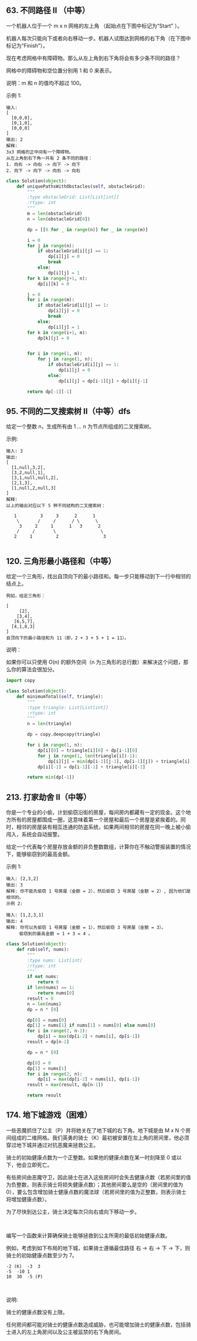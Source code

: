 
## 63. 不同路径 II （中等）

一个机器人位于一个 m x n 网格的左上角 （起始点在下图中标记为“Start” ）。

机器人每次只能向下或者向右移动一步。机器人试图达到网格的右下角（在下图中标记为“Finish”）。

现在考虑网格中有障碍物。那么从左上角到右下角将会有多少条不同的路径？

网格中的障碍物和空位置分别用 1 和 0 来表示。

说明：m 和 n 的值均不超过 100。

示例 1:

    输入:
    [
      [0,0,0],
      [0,1,0],
      [0,0,0]
    ]
    输出: 2
    解释:
    3x3 网格的正中间有一个障碍物。
    从左上角到右下角一共有 2 条不同的路径：
    1. 向右 -> 向右 -> 向下 -> 向下
    2. 向下 -> 向下 -> 向右 -> 向右


```python
class Solution(object):
    def uniquePathsWithObstacles(self, obstacleGrid):
        """
        :type obstacleGrid: List[List[int]]
        :rtype: int
        """
        m = len(obstacleGrid)
        n = len(obstacleGrid[0])

        dp = [[0 for _ in range(n)] for _ in range(m)]

        i = 0
        for j in range(n):
            if obstacleGrid[i][j] == 1:
                dp[i][j] = 0
                break
            else:
                dp[i][j] = 1
        for k in range(j+1, n):
            dp[i][k] = 0

        j = 0
        for i in range(m):
            if obstacleGrid[i][j] == 1:
                dp[i][j] = 0
                break
            else:
                dp[i][j] = 1
        for k in range(i+1, m):
            dp[k][j] = 0


        for i in range(1, m):
            for j in range(1, n):
                if obstacleGrid[i][j] == 1:
                    dp[i][j] = 0
                else:
                    dp[i][j] = dp[i-1][j] + dp[i][j-1]

        return dp[-1][-1]
```

## 95. 不同的二叉搜索树 II（中等）dfs

给定一个整数 n，生成所有由 1 ... n 为节点所组成的二叉搜索树。

示例:

    输入: 3
    输出:
    [
      [1,null,3,2],
      [3,2,null,1],
      [3,1,null,null,2],
      [2,1,3],
      [1,null,2,null,3]
    ]
    解释:
    以上的输出对应以下 5 种不同结构的二叉搜索树：

       1         3     3      2      1
        \       /     /      / \      \
         3     2     1      1   3      2
        /     /       \                 \
       2     1         2                 3


```python

```

## 120. 三角形最小路径和（中等）

给定一个三角形，找出自顶向下的最小路径和。每一步只能移动到下一行中相邻的结点上。

    例如，给定三角形：

    [
         [2],
        [3,4],
       [6,5,7],
      [4,1,8,3]
    ]
    自顶向下的最小路径和为 11（即，2 + 3 + 5 + 1 = 11）。

说明：

如果你可以只使用 O(n) 的额外空间（n 为三角形的总行数）来解决这个问题，那么你的算法会很加分。


```python
import copy

class Solution(object):
    def minimumTotal(self, triangle):
        """
        :type triangle: List[List[int]]
        :rtype: int
        """
        n = len(triangle)

        dp = copy.deepcopy(triangle)

        for i in range(1, n):
            dp[i][0] = triangle[i][0] + dp[i-1][0]
            for j in range(1, len(triangle[i])-1):
                dp[i][j] = min(dp[i-1][j-1], dp[i-1][j]) + triangle[i][j]
            dp[i][-1] = dp[i-1][-1] + triangle[i][-1]

        return min(dp[-1])
```

## 213. 打家劫舍 II（中等）

你是一个专业的小偷，计划偷窃沿街的房屋，每间房内都藏有一定的现金。这个地方所有的房屋都围成一圈，这意味着第一个房屋和最后一个房屋是紧挨着的。同时，相邻的房屋装有相互连通的防盗系统，如果两间相邻的房屋在同一晚上被小偷闯入，系统会自动报警。

给定一个代表每个房屋存放金额的非负整数数组，计算你在不触动警报装置的情况下，能够偷窃到的最高金额。

示例 1:

    输入: [2,3,2]
    输出: 3
    解释: 你不能先偷窃 1 号房屋（金额 = 2），然后偷窃 3 号房屋（金额 = 2）, 因为他们是相邻的。
    示例 2:

    输入: [1,2,3,1]
    输出: 4
    解释: 你可以先偷窃 1 号房屋（金额 = 1），然后偷窃 3 号房屋（金额 = 3）。
         偷窃到的最高金额 = 1 + 3 = 4 。


```python
class Solution(object):
    def rob(self, nums):
        """
        :type nums: List[int]
        :rtype: int
        """
        if not nums:
            return 0
        if len(nums) == 1:
            return nums[0]
        result = 0
        n = len(nums)
        dp = n * [0]

        dp[0] = nums[0]
        dp[1] = nums[1] if nums[1] > nums[0] else nums[0]
        for i in range(2, n-1):
            dp[i] = max(dp[i-2] + nums[i], dp[i-1])
        result = dp[n-2]

        dp = n * [0]

        dp[0] = 0
        dp[1] = nums[1]
        for i in range(2, n):
            dp[i] = max(dp[i-2] + nums[i], dp[i-1])
        result = max(result, dp[n-1])

        return result
```

## 174. 地下城游戏（困难）

一些恶魔抓住了公主（P）并将她关在了地下城的右下角。地下城是由 M x N 个房间组成的二维网格。我们英勇的骑士（K）最初被安置在左上角的房间里，他必须穿过地下城并通过对抗恶魔来拯救公主。

骑士的初始健康点数为一个正整数。如果他的健康点数在某一时刻降至 0 或以下，他会立即死亡。

有些房间由恶魔守卫，因此骑士在进入这些房间时会失去健康点数（若房间里的值为负整数，则表示骑士将损失健康点数）；其他房间要么是空的（房间里的值为 0），要么包含增加骑士健康点数的魔法球（若房间里的值为正整数，则表示骑士将增加健康点数）。

为了尽快到达公主，骑士决定每次只向右或向下移动一步。

 

编写一个函数来计算确保骑士能够拯救到公主所需的最低初始健康点数。

例如，考虑到如下布局的地下城，如果骑士遵循最佳路径 右 -> 右 -> 下 -> 下，则骑士的初始健康点数至少为 7。

    -2 (K)	-3	3
    -5	-10	1
    10	30	-5 (P)
 

说明:

骑士的健康点数没有上限。

任何房间都可能对骑士的健康点数造成威胁，也可能增加骑士的健康点数，包括骑士进入的左上角房间以及公主被监禁的右下角房间。


```python

```
